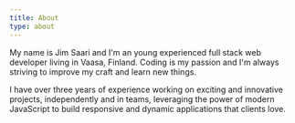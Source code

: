```yaml
---
title: About
type: about
---
```


My name is Jim Saari and I'm an young experienced full stack web developer
living in Vaasa, Finland. Coding is my passion and I'm always striving to
improve my craft and learn new things.

I have over three years of experience working on exciting and innovative
projects, independently and in teams, leveraging the power of modern
JavaScript to build responsive and dynamic applications that clients love.
